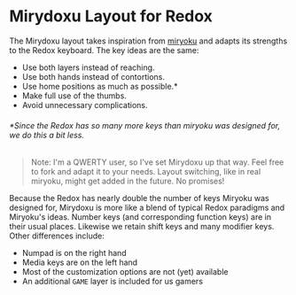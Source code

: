 # Mirydoxu Layout for Redox

The Mirydoxu layout takes inspiration from [miryoku](https://github.com/manna-harbour/miryoku/tree/master/docs/reference)
and adapts its strengths to the Redox keyboard. The key ideas are the same:
* Use both layers instead of reaching.
* Use both hands instead of contortions.
* Use home positions as much as possible.*
* Make full use of the thumbs.
* Avoid unnecessary complications.
###### *Since the Redox has so many more keys than miryoku was designed for, we do this a bit less.

> Note: I'm a QWERTY user, so I've set Mirydoxu up that way. Feel free
to fork and adapt it to your needs. Layout switching, like in real 
miryoku, might get added in the future. No promises!

Because the Redox has nearly double the number of keys Miryoku was
designed for, Mirydoxu is more like a blend of typical Redox paradigms
and Miryoku's ideas. Number keys (and corresponding function keys) are
in their usual places. Likewise we retain shift keys and many modifier
keys. Other differences include:
* Numpad is on the right hand
* Media keys are on the left hand
* Most of the customization options are not (yet) available
* An additional `GAME` layer is included for us gamers